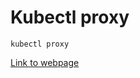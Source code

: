 # Kubectl proxy

``kubectl proxy``

[Link to webpage](http://localhost:8001/api/v1/namespaces/default/services/http:webapp-clusterip-svc:/proxy/)